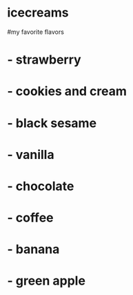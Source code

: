 # icecreams

#my favorite flavors
# - strawberry
# - cookies and cream
# - black sesame
# - vanilla
# - chocolate
# - coffee
# - banana
# - green apple